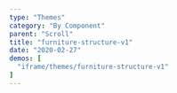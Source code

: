 ```yaml
---
type: "Themes"
category: "By Component"
parent: "Scroll"
title: "furniture-structure-v1"
date: "2020-02-27"
demos: [
  "iframe/themes/furniture-structure-v1"
]
---
```

